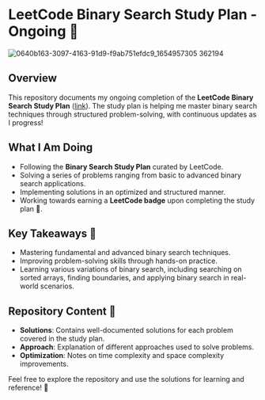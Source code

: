 # LeetCode Binary Search Study Plan - Ongoing 🚀
![0640b163-3097-4163-91d9-f9ab751efdc9_1654957305 362194](https://github.com/user-attachments/assets/3ad858ad-58dc-423d-bdc6-bc66d7ce313b)


## Overview
This repository documents my ongoing completion of the **LeetCode Binary Search Study Plan** ([link](https://leetcode.com/studyplan/binary-search/)). The study plan is helping me master binary search techniques through structured problem-solving, with continuous updates as I progress! 

## What I Am Doing
- Following the **Binary Search Study Plan** curated by LeetCode.
- Solving a series of problems ranging from basic to advanced binary search applications.
- Implementing solutions in an optimized and structured manner.
- Working towards earning a **LeetCode badge** upon completing the study plan 🏅.

## Key Takeaways 📝
- Mastering fundamental and advanced binary search techniques.
- Improving problem-solving skills through hands-on practice.
- Learning various variations of binary search, including searching on sorted arrays, finding boundaries, and applying binary search in real-world scenarios.

## Repository Content 📁
- **Solutions**: Contains well-documented solutions for each problem covered in the study plan.
- **Approach**: Explanation of different approaches used to solve problems.
- **Optimization**: Notes on time complexity and space complexity improvements.

Feel free to explore the repository and use the solutions for learning and reference! 🌟
